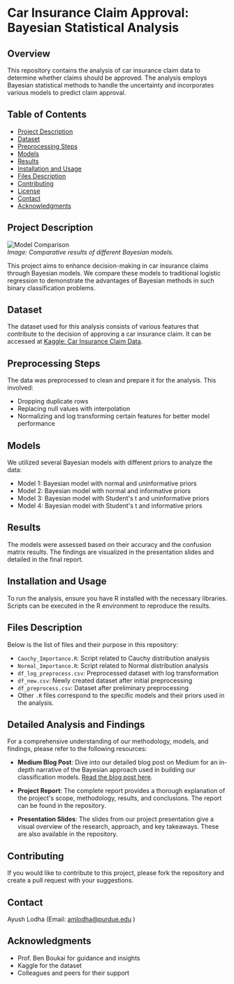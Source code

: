 # Car Insurance Claim Approval: Bayesian Statistical Analysis

## Overview
This repository contains the analysis of car insurance claim data to determine whether claims should be approved. The analysis employs Bayesian statistical methods to handle the uncertainty and incorporates various models to predict claim approval. 

## Table of Contents
- [Project Description](#project-description)
- [Dataset](#dataset)
- [Preprocessing Steps](#preprocessing-steps)
- [Models](#models)
- [Results](#results)
- [Installation and Usage](#installation-and-usage)
- [Files Description](#files-description)
- [Contributing](#contributing)
- [License](#license)
- [Contact](#contact)
- [Acknowledgments](#acknowledgments)

## Project Description
![Model Comparison](<img width="458" alt="image" src="https://github.com/ayushlodha7/BAYESIAN-CLASSIFICATION-ANALYSIS-ON-CAR-INSURANCE-CLAIMS/assets/63442869/2de2c026-e155-461b-af49-78a1cff8aea5">
)  
*Image: Comparative results of different Bayesian models.*

This project aims to enhance decision-making in car insurance claims through Bayesian models. We compare these models to traditional logistic regression to demonstrate the advantages of Bayesian methods in such binary classification problems.

## Dataset
The dataset used for this analysis consists of various features that contribute to the decision of approving a car insurance claim. It can be accessed at [Kaggle: Car Insurance Claim Data](https://www.kaggle.com/code/kerneler/starter-car-insurance-claim-data-62f4f91c-d/data).

## Preprocessing Steps
The data was preprocessed to clean and prepare it for the analysis. This involved:
- Dropping duplicate rows
- Replacing null values with interpolation
- Normalizing and log transforming certain features for better model performance

## Models
We utilized several Bayesian models with different priors to analyze the data:
- Model 1: Bayesian model with normal and uninformative priors
- Model 2: Bayesian model with normal and informative priors
- Model 3: Bayesian model with Student's t and uninformative priors
- Model 4: Bayesian model with Student's t and informative priors

## Results
The models were assessed based on their accuracy and the confusion matrix results. The findings are visualized in the presentation slides and detailed in the final report.

## Installation and Usage
To run the analysis, ensure you have R installed with the necessary libraries. Scripts can be executed in the R environment to reproduce the results.

## Files Description
Below is the list of files and their purpose in this repository:
- `Cauchy_Importance.R`: Script related to Cauchy distribution analysis
- `Normal_Importance.R`: Script related to Normal distribution analysis
- `df_log_preprocess.csv`: Preprocessed dataset with log transformation
- `df_new.csv`: Newly created dataset after initial preprocessing
- `df_preprocess.csv`: Dataset after preliminary preprocessing
- Other `.R` files correspond to the specific models and their priors used in the analysis.

## Detailed Analysis and Findings
For a comprehensive understanding of our methodology, models, and findings, please refer to the following resources:

- **Medium Blog Post**: Dive into our detailed blog post on Medium for an in-depth narrative of the Bayesian approach used in building our classification models. [Read the blog post here](https://medium.com/@ayushlodha7/bayesian-way-of-building-classification-models-7b409500bb41).

- **Project Report**: The complete report provides a thorough explanation of the project's scope, methodology, results, and conclusions. The report can be found in the repository.

- **Presentation Slides**: The slides from our project presentation give a visual overview of the research, approach, and key takeaways. These are also available in the repository.

## Contributing
If you would like to contribute to this project, please fork the repository and create a pull request with your suggestions.


## Contact
Ayush Lodha (Email: amlodha@purdue.edu )

## Acknowledgments
- Prof. Ben Boukai for guidance and insights
- Kaggle for the dataset
- Colleagues and peers for their support
